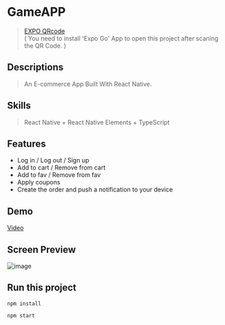 # GameAPP
 > [EXPO QRcode](https://expo.io/@finnosamu/GameApp)       
 ( You need to install 'Expo Go' App to open this project after scaning the QR Code. )  

## Descriptions
> An E-commerce App Built With React Native.

## Skills
> React Native + React Native Elements + TypeScript
## Features
* Log in / Log out / Sign up  
* Add to cart / Remove from cart 
* Add to fav / Remove from fav
* Apply coupons
* Create the order and push a notification to your device 

## Demo
[Video](https://streamable.com/j229ge)
## Screen Preview
![image](https://github.com/owllion/Styled-component-practice/blob/main/CollageMaker_20210706_110116279.jpg)

## Run this project
```
npm install

npm start
```
